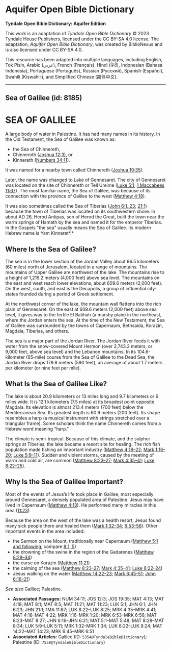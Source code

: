 # Aquifer Open Bible Dictionary

**Tyndale Open Bible Dictionary: Aquifer Edition**

This work is an adaptation of *Tyndale Open Bible Dictionary* © 2023 Tyndale House Publishers, licensed under the CC BY\-SA 4\.0 license. The adaptation, *Aquifer Open Bible Dictionary*, was created by BiblioNexus and is also licensed under CC BY\-SA 4\.0\.

This resource has been adapted into multiple languages, including English, Tok Pisin, Arabic (عربي), French (Français), Hindi (हिंदी), Indonesian (Bahasa Indonesia), Portuguese (Português), Russian (Русский), Spanish (Español), Swahili (Kiswahili), and Simplified Chinese (简体中文).



--------------------------------

## Sea of Galilee (id: 8185)

SEA OF GALILEE
==============

A large body of water in Palestine. It has had many names in its history. In the Old Testament, the Sea of Galilee was known as:

* the Sea of Chinnereth,
* Chinneroth ([Joshua 12:3\)](https://ref.ly/Josh12:3), or
* Kinnereth ([Numbers 34:11](https://ref.ly/Num34:11)).

It was named for a nearby town called Chinnereth ([Joshua 19:35](https://ref.ly/Josh19:35)). 

Later, the name was changed to Lake of Gennesaret. The city of Gennesaret was located on the site of Chinnereth or Tell Ureime ([Luke 5:1](https://ref.ly/Luke5:1); [1 Maccabees 11:67](https://ref.ly/1Macc11:67)). The most familiar name, the Sea of Galilee, was because of its connection with the province of Galilee to the west ([Matthew 4:18](https://ref.ly/Matt4:18)). 

It was also sometimes called the Sea of Tiberias ([John 6:1, 23](https://ref.ly/John6:1,John6:23); [21:1](https://ref.ly/John21:1)) because the town of Tiberias was located on its southwestern shore. In about AD 26, Herod Antipas, son of Herod the Great, built the town near the warm springs of Hamath by the sea and named it for the emperor Tiberias. In the Gospels "the sea" usually means the Sea of Galilee. Its modern Hebrew name is Yam Kinneret*.*

Where Is the Sea of Galilee?
----------------------------

The sea is in the lower section of the Jordan Valley about 96\.5 kilometers (60 miles) north of Jerusalem, located in a range of mountains. The mountains of Upper Galilee are northwest of the lake. The mountains rise to a height of 1,219\.2 meters (4,000 feet) above sea level. The mountains on the east and west reach lower elevations, about 609\.6 meters (2,000 feet). On the west, south, and east is the Decapolis, a group of influential city\-states founded during a period of Greek settlement. 

At the northwest corner of the lake, the mountain wall flattens into the rich plain of Gennesaret. On the east at 609\.6 meters (2,000 feet) above sea level, it gives way to the fertile El Batihah (a marshy plain) in the northeast, where the Jordan enters the sea. At the time of the New Testament, the Sea of Galilee was surrounded by the towns of Capernaum, Bethsaida, Korazin, Magdala, Tiberias, and others.

The sea is a major part of the Jordan River. The Jordan River feeds it with water from the snow\-covered Mount Hermon (over 2,743\.2 meters, or 9,000 feet, above sea level) and the Lebanon mountains. In its 104\.6\-kilometer (65\-mile) course from the Sea of Galilee to the Dead Sea, the Jordan River drops 179\.8 meters (590 feet), an average of about 1\.7 meters per kilometer (or nine feet per mile).

What Is the Sea of Galilee Like?
--------------------------------

The lake is about 20\.9 kilometers or 13 miles long and 9\.7 kilometers or 6 miles wide. It is 12\.1 kilometers (7\.5 miles) at its broadest point opposite Magdala. Its elevation is almost 213\.4 meters (700 feet) below the Mediterranean Sea. Its greatest depth is 60\.9 meters (200 feet). Its shape resembles a harp (a musical instrument with strings stretched over a triangular frame). Some scholars think the name Chinnereth comes from a Hebrew word meaning "harp." 

The climate is semi\-tropical. Because of this climate, and the sulphur springs at Tiberias, the lake became a resort site for healing. The rich fish population made fishing an important industry ([Matthew 4:18–22](https://ref.ly/Matt4:18-Matt4:22); [Mark 1:16–20](https://ref.ly/Mark1:16-Mark1:20); [Luke 5:9–11](https://ref.ly/Luke5:9-Luke5:11)). Sudden and violent storms, caused by the meeting of warm and cold air, are common ([Matthew 8:23–27](https://ref.ly/Matt8:23-Matt8:27); [Mark 4:35–41](https://ref.ly/Mark4:35-Mark4:41); [Luke 8:22–25](https://ref.ly/Luke8:22-Luke8:25)).

Why Is the Sea of Galilee Important?
------------------------------------

Most of the events of Jesus’s life took place in Galilee, most especially around Gennesaret, a densely populated area of Palestine. Jesus may have lived in Capernaum ([Matthew 4:13](https://ref.ly/Matt4:13)). He performed many miracles in this area ([11:23](https://ref.ly/Matt11:23)). 

Because the area on the west of the lake was a health resort, Jesus found many sick people there and healed them ([Mark 1:32](https://ref.ly/Mark1:32-Mark1:34)[–](https://ref.ly/Luke8:22-Luke8:25)[34](https://ref.ly/Mark1:32-Mark1:34); [6:53](https://ref.ly/Mark6:53-Mark6:56)[–](https://ref.ly/Luke8:22-Luke8:25)[56](https://ref.ly/Mark6:53-Mark6:56)). Other important events in the area included: 

* the Sermon on the Mount, traditionally near Capernaum ([Matthew 5:1 and following](https://ref.ly/Matt5:1-Matt5:48); compare [8:1, 5](https://ref.ly/Matt8:1,Matt8:5))
* the drowning of the swine in the region of the Gadarenes ([Matthew 8:28](https://ref.ly/Matt8:28-Matt8:34)[–](https://ref.ly/Luke8:22-Luke8:25)[34](https://ref.ly/Matt8:28-Matt8:34))
* the curse on Korazin ([Matthew 11:21](https://ref.ly/Matt11:21))
* the calming of the sea ([Matthew 8:23](https://ref.ly/Matt8:23-Matt8:27)[–](https://ref.ly/Luke8:22-Luke8:25)[27](https://ref.ly/Matt8:23-Matt8:27); [Mark 4:35](https://ref.ly/Mark4:35-Mark4:41)[–](https://ref.ly/Luke8:22-Luke8:25)[41](https://ref.ly/Mark4:35-Mark4:41); [Luke 8:22](https://ref.ly/Luke8:22-Luke8:24)[–](https://ref.ly/Luke8:22-Luke8:25)[24](https://ref.ly/Luke8:22-Luke8:24))
* Jesus walking on the water ([Matthew 14:22](https://ref.ly/Matt14:22-Matt14:23)[–](https://ref.ly/Luke8:22-Luke8:25)[23](https://ref.ly/Matt14:22-Matt14:23); [Mark 6:45](https://ref.ly/Mark6:45-Mark6:51)[–](https://ref.ly/Luke8:22-Luke8:25)[51](https://ref.ly/Mark6:45-Mark6:51); [John 6:16](https://ref.ly/John6:16-John6:21)[–](https://ref.ly/Luke8:22-Luke8:25)[21](https://ref.ly/John6:16-John6:21))

*See also* Galilee; Palestine.

* **Associated Passages:** NUM 34:11; JOS 12:3; JOS 19:35; MAT 4:13; MAT 4:18; MAT 8:1; MAT 8:5; MAT 11:21; MAT 11:23; LUK 5:1; JHN 6:1; JHN 6:23; JHN 21:1; 1MA 11:67; LUK 8:22–LUK 8:25; MRK 4:35–MRK 4:41; MAT 4:18–MAT 4:22; MRK 1:16–MRK 1:20; MRK 6:53–MRK 6:56; MAT 8:23–MAT 8:27; JHN 6:16–JHN 6:21; MAT 5:1–MAT 5:48; MAT 8:28–MAT 8:34; LUK 5:9–LUK 5:11; MRK 1:32–MRK 1:34; LUK 8:22–LUK 8:24; MAT 14:22–MAT 14:23; MRK 6:45–MRK 6:51
* **Associated Articles:** Galilee (ID: `5354@TyndaleBibleDictionary`); Palestine (ID: `7558@TyndaleBibleDictionary`)

